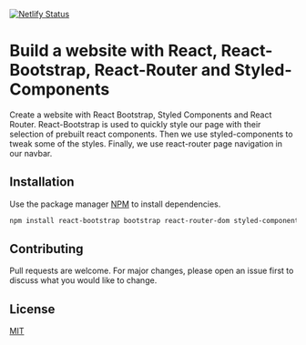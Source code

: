 [![Netlify Status](https://api.netlify.com/api/v1/badges/7e25890e-973e-4d8c-b61f-5a48a967252c/deploy-status)](https://app.netlify.com/sites/wonderful-murdock-171afd/deploys)

# Build a website with React, React-Bootstrap, React-Router and Styled-Components

Create a website with React Bootstrap, Styled Components and React Router. React-Bootstrap is used to quickly style our page with their selection of prebuilt react components. Then we use styled-components to tweak some of the styles. Finally, we use react-router page navigation in our navbar.

## Installation

Use the package manager [NPM](https://www.npmjs.com/) to install dependencies.

```bash
npm install react-bootstrap bootstrap react-router-dom styled-components
```

## Contributing

Pull requests are welcome. For major changes, please open an issue first to discuss what you would like to change.

## License

[MIT](https://choosealicense.com/licenses/mit/)
